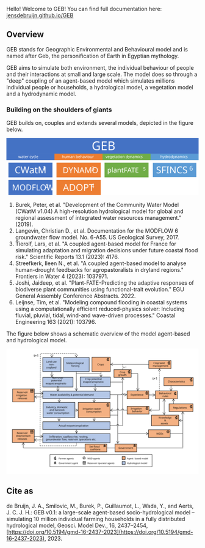 Hello! Welcome to GEB! You can find full documentation here: [jensdebruijn.github.io/GEB](https://jensdebruijn.github.io/GEB/index.html)

## Overview
GEB stands for Geographic Environmental and Behavioural model and is named after Geb, the personification of Earth in Egyptian mythology.

GEB aims to simulate both environment, the individual behaviour of people and their interactions at small and large scale. The model does so through a "deep" coupling of an agent-based model which simulates millions individual people or households, a hydrological model, a vegetation model and a hydrodynamic model.

### Building on the shoulders of giants

GEB builds on, couples and extends several models, depicted in the figure below.

![Model components of GEB.](/docs/images/models_overview.svg "Schematic model overview")

1. Burek, Peter, et al. "Development of the Community Water Model (CWatM v1.04) A high-resolution hydrological model for global and regional assessment of integrated water resources management." (2019).
2. Langevin, Christian D., et al. Documentation for the MODFLOW 6 groundwater flow model. No. 6-A55. US Geological Survey, 2017.
3. Tierolf, Lars, et al. "A coupled agent-based model for France for simulating adaptation and migration decisions under future coastal flood risk." Scientific Reports 13.1 (2023): 4176.
4. Streefkerk, Ileen N., et al. "A coupled agent-based model to analyse human-drought feedbacks for agropastoralists in dryland regions." Frontiers in Water 4 (2023): 1037971.
5. Joshi, Jaideep, et al. "Plant-FATE-Predicting the adaptive responses of biodiverse plant communities using functional-trait evolution." EGU General Assembly Conference Abstracts. 2022.
6. Leijnse, Tim, et al. "Modeling compound flooding in coastal systems using a computationally efficient reduced-physics solver: Including fluvial, pluvial, tidal, wind-and wave-driven processes." Coastal Engineering 163 (2021): 103796.

The figure below shows a schematic overview of the model agent-based and hydrological model.

![Schematic model overview of GEB.](/docs/images/schematic_overview.svg "Schematic model overview")

## Cite as
de Bruijn, J. A., Smilovic, M., Burek, P., Guillaumot, L., Wada, Y., and Aerts, J. C. J. H.: GEB v0.1: a large-scale agent-based socio-hydrological model – simulating 10 million individual farming households in a fully distributed hydrological model, Geosci. Model Dev., 16, 2437–2454, [https://doi.org/10.5194/gmd-16-2437-2023](https://doi.org/10.5194/gmd-16-2437-2023), 2023.